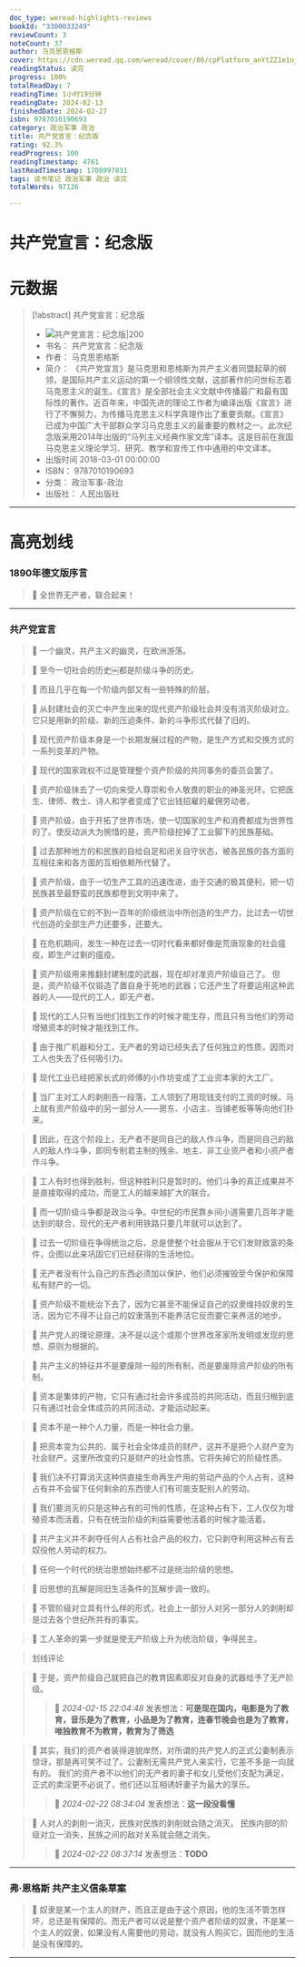 ```yaml
---
doc_type: weread-highlights-reviews
bookId: "3300033249"
reviewCount: 3
noteCount: 37
author: 马克思恩格斯
cover: https://cdn.weread.qq.com/weread/cover/86/cpPlatform_anYtZZ1e1njGEScqDyAUoG/t7_cpPlatform_anYtZZ1e1njGEScqDyAUoG.jpg
readingStatus: 读完
progress: 100%
totalReadDay: 7
readingTime: 1小时19分钟
readingDate: 2024-02-13
finishedDate: 2024-02-27
isbn: 9787010190693
category: 政治军事 政治
title: 共产党宣言：纪念版
rating: 92.3%
readProgress: 100
readingTimestamp: 4761
lastReadTimestamp: 1708997831
tags: 读书笔记 政治军事 政治 读完
totalWords: 97126

---
```


# 共产党宣言：纪念版

# 元数据
> [!abstract] 共产党宣言：纪念版
> - ![ 共产党宣言：纪念版|200](https://cdn.weread.qq.com/weread/cover/86/cpPlatform_anYtZZ1e1njGEScqDyAUoG/t7_cpPlatform_anYtZZ1e1njGEScqDyAUoG.jpg)
> - 书名： 共产党宣言：纪念版
> - 作者： 马克思恩格斯
> - 简介： 《共产党宣言》是马克思和恩格斯为共产主义者同盟起草的纲领，是国际共产主义运动的第一个纲领性文献，这部著作的问世标志着马克思主义的诞生。《宣言》是全部社会主义文献中传播最广和最有国际性的著作。近百年来，中国先进的理论工作者为编译出版《宣言》进行了不懈努力，为传播马克思主义科学真理作出了重要贡献。《宣言》已成为中国广大干部群众学习马克思主义的最重要的教材之一。此次纪念版采用2014年出版的“马列主义经典作家文库”译本。这是目前在我国马克思主义理论学习、研究、教学和宣传工作中通用的中文译本。
> - 出版时间 2018-03-01 00:00:00
> - ISBN： 9787010190693
> - 分类： 政治军事-政治
> - 出版社： 人民出版社



---


# 高亮划线


### 1890年德文版序言


> 📌 全世界无产者，联合起来！

---

### 共产党宣言


> 📌 一个幽灵，共产主义的幽灵，在欧洲游荡。

> 📌 至今一切社会的历史￼都是阶级斗争的历史。

> 📌 而且几乎在每一个阶级内部又有一些特殊的阶层。

> 📌 从封建社会的灭亡中产生出来的现代资产阶级社会并没有消灭阶级对立。它只是用新的阶级、新的压迫条件、新的斗争形式代替了旧的。

> 📌 现代资产阶级本身是一个长期发展过程的产物，是生产方式和交换方式的一系列变革的产物。

> 📌 现代的国家政权不过是管理整个资产阶级的共同事务的委员会罢了。

> 📌 资产阶级抹去了一切向来受人尊崇和令人敬畏的职业的神圣光环。它把医生、律师、教士、诗人和学者变成了它出钱招雇的雇佣劳动者。

> 📌 资产阶级，由于开拓了世界市场，使一切国家的生产和消费都成为世界性的了。使反动派大为惋惜的是，资产阶级挖掉了工业脚下的民族基础。

> 📌 过去那种地方的和民族的自给自足和闭关自守状态，被各民族的各方面的互相往来和各方面的互相依赖所代替了。

> 📌 资产阶级，由于一切生产工具的迅速改进，由于交通的极其便利，把一切民族甚至最野蛮的民族都卷到文明中来了。

> 📌 资产阶级在它的不到一百年的阶级统治中所创造的生产力，比过去一切世代创造的全部生产力还要多，还要大。

> 📌 在危机期间，发生一种在过去一切时代看来都好像是荒唐现象的社会瘟疫，即生产过剩的瘟疫。

> 📌 资产阶级用来推翻封建制度的武器，现在却对准资产阶级自己了。
   但是，资产阶级不仅锻造了置自身于死地的武器；它还产生了将要运用这种武器的人——现代的工人，即无产者。

> 📌 现代的工人只有当他们找到工作的时候才能生存，而且只有当他们的劳动增殖资本的时候才能找到工作。

> 📌 由于推广机器和分工，无产者的劳动已经失去了任何独立的性质，因而对工人也失去了任何吸引力。

> 📌 现代工业已经把家长式的师傅的小作坊变成了工业资本家的大工厂。

> 📌 当厂主对工人的剥削告一段落，工人领到了用现钱支付的工资的时候，马上就有资产阶级中的另一部分人——房东、小店主、当铺老板等等向他们扑来。

> 📌 因此，在这个阶段上，无产者不是同自己的敌人作斗争，而是同自己的敌人的敌人作斗争，即同专制君主制的残余、地主、非工业资产者和小资产者作斗争。

> 📌 工人有时也得到胜利，但这种胜利只是暂时的。他们斗争的真正成果并不是直接取得的成功，而是工人的越来越扩大的联合。

> 📌 而一切阶级斗争都是政治斗争。中世纪的市民靠乡间小道需要几百年才能达到的联合，现代的无产者利用铁路只要几年就可以达到了。

> 📌 过去一切阶级在争得统治之后，总是使整个社会服从于它们发财致富的条件，企图以此来巩固它们已经获得的生活地位。

> 📌 无产者没有什么自己的东西必须加以保护，他们必须摧毁至今保护和保障私有财产的一切。

> 📌 资产阶级不能统治下去了，因为它甚至不能保证自己的奴隶维持奴隶的生活，因为它不得不让自己的奴隶落到不能养活它反而要它来养活的地步。

> 📌 共产党人的理论原理，决不是以这个或那个世界改革家所发明或发现的思想、原则为根据的。

> 📌 共产主义的特征并不是要废除一般的所有制，而是要废除资产阶级的所有制。

> 📌 资本是集体的产物，它只有通过社会许多成员的共同活动，而且归根到底只有通过社会全体成员的共同活动，才能运动起来。

> 📌 资本不是一种个人力量，而是一种社会力量。

> 📌 把资本变为公共的、属于社会全体成员的财产，这并不是把个人财产变为社会财产。这里所改变的只是财产的社会性质。它将失掉它的阶级性质。

> 📌 我们决不打算消灭这种供直接生命再生产用的劳动产品的个人占有，这种占有并不会留下任何剩余的东西使人们有可能支配别人的劳动。

> 📌 我们要消灭的只是这种占有的可怜的性质，在这种占有下，工人仅仅为增殖资本而活着，只有在统治阶级的利益需要他活着的时候才能活着。

> 📌 共产主义并不剥夺任何人占有社会产品的权力，它只剥夺利用这种占有去奴役他人劳动的权力。

> 📌 任何一个时代的统治思想始终都不过是统治阶级的思想。

> 📌 旧思想的瓦解是同旧生活条件的瓦解步调一致的。

> 📌 不管阶级对立具有什么样的形式，社会上一部分人对另一部分人的剥削却是过去各个世纪所共有的事实。

> 📌 工人革命的第一步就是使无产阶级上升为统治阶级，争得民主。


> 划线评论

> 📌 于是，资产阶级自己就把自己的教育因素即反对自身的武器给予了无产阶级。
>> 💭 *2024-02-15 22:04:48* 发表想法：**可是现在国内，电影是为了教育，音乐是为了教育，小品是为了教育，连春节晚会也是为了教育，唯独教育不为教育，教育为了筛选**

> 📌 其实，我们的资产者装得道貌岸然，对所谓的共产党人的正式公妻制表示惊讶，那是再可笑不过了。公妻制无需共产党人来实行，它差不多是一向就有的。
我们的资产者不以他们的无产者的妻子和女儿受他们支配为满足，正式的卖淫更不必说了，他们还以互相诱奸妻子为最大的享乐。
>> 💭 *2024-02-22 08:34:04* 发表想法：**这一段没看懂**

> 📌 人对人的剥削一消灭，民族对民族的剥削就会随之消灭。
民族内部的阶级对立一消失，民族之间的敌对关系就会随之消失。
>> 💭 *2024-02-22 08:37:14* 发表想法：**TODO**


---

### 弗·恩格斯 共产主义信条草案


> 📌 奴隶是某一个主人的财产，而且正是由于这个原因，他的生活不管怎样坏，总还是有保障的。而无产者可以说是整个资产者阶级的奴隶，不是某一个主人的奴隶，如果没有人需要他的劳动，就没有人购买它，因而他的生活是没有保障的。

---

